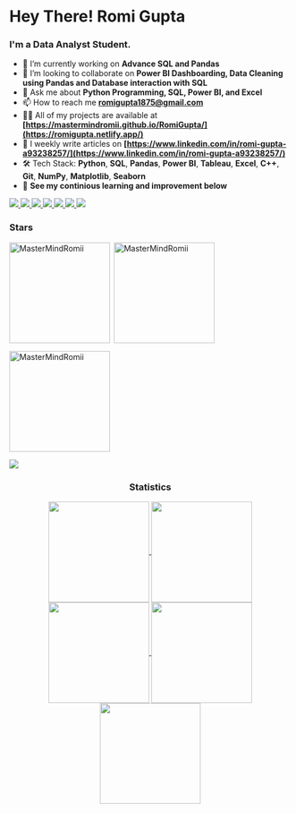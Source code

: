 <h1> Hey There! Romi Gupta
</h1>
<h3>I'm a Data Analyst Student.</h3>

- 🔭 I’m currently working on **Advance SQL and Pandas**
- 👯 I’m looking to collaborate on **Power BI Dashboarding, Data Cleaning using Pandas and Database interaction with SQL**
- 💬 Ask me about **Python Programming, SQL, Power BI, and Excel**
- 📫 How to reach me **romigupta1875@gmail.com**
- 👨‍💻 All of my projects are available at **[https://mastermindromii.github.io/RomiGupta/](https://romigupta.netlify.app/)**
- 📝 I weekly write articles on **[https://www.linkedin.com/in/romi-gupta-a93238257/](https://www.linkedin.com/in/romi-gupta-a93238257/)**
- 🛠️ Tech Stack: **Python**, **SQL**, **Pandas**, **Power BI**, **Tableau**, **Excel**, **C++**, **Git**, **NumPy**, **Matplotlib**, **Seaborn**
- 🔎 **See my continious learning and improvement below**


<div>
    <a href="https://platform.stratascratch.com/user/MasterMindRomi" target="_blank">
        <img src="https://img.shields.io/badge/StrataScratch-1abc9c?style=for-the-badge" target="_blank">
    </a>
    <a href="https://www.linkedin.com/in/romi-gupta-a93238257/" target="_blank">
        <img src="https://img.shields.io/badge/LinkedIn-0077B5?style=for-the-badge&logo=linkedin&logoColor=white" target="_blank">
    </a>
    <a href="https://github.com/MasterMindRomii" target="_blank">
        <img src="https://img.shields.io/badge/GitHub-100000?style=for-the-badge&logo=github&logoColor=white" target="_blank">
    </a>
    <a href="mailto:romigupta1875@gmail.com">
        <img src="https://img.shields.io/badge/-Gmail-%23333?style=for-the-badge&logo=gmail&logoColor=white" target="_blank">
    </a>
    <a href="https://leetcode.com/RomiGuptaCS/" target="_blank">
        <img src="https://img.shields.io/badge/LeetCode-FFA116?style=for-the-badge&logo=leetcode&logoColor=white" target="_blank">
    </a>
    <a href="https://www.hackerrank.com/profile/romi35532" target="_blank">
        <img src="https://img.shields.io/badge/HackerRank-2EC866?style=for-the-badge&logo=hackerrank&logoColor=white" target="_blank">
    </a>
    <a href="https://www.kaggle.com/romiigupta" target="_blank">
        <img src="https://img.shields.io/badge/Kaggle-20BEFF?style=for-the-badge&logo=kaggle&logoColor=white" target="_blank">
    </a>
</div>



<h3 align="left">Stars</h3>
<img align="left" height="180em" src="https://github-readme-stats.vercel.app/api/top-langs/?username=MasterMindRomii&layout=compact&theme=" alt="MasterMindRomii" />

<p>&nbsp;<img align="center" height="180em" src="https://github-readme-stats.vercel.app/api?username=MasterMindRomii&show_icons=true&locale=en&theme=" alt="MasterMindRomii" /></p>

<p><img align="center" height="180em" src="https://github-readme-streak-stats.herokuapp.com/?user=MasterMindRomii&theme=" alt="MasterMindRomii" /></p>

<img src="https://user-images.githubusercontent.com/73097560/115834477-dbab4500-a447-11eb-908a-139a6edaec5c.gif">
<h3 align="center">Statistics</h3>
<div align="center">
<a href="https://github.com/MasterMindRomii">
<img align="center" src="http://github-profile-summary-cards.vercel.app/api/cards/stats?username=MasterMindRomii&theme=2077" height="180em" />
<img align="center" src="http://github-profile-summary-cards.vercel.app/api/cards/most-commit-language?username=MasterMindRomii&theme=2077" height="180em" />
<img align="center" src="http://github-profile-summary-cards.vercel.app/api/cards/repos-per-language?username=MasterMindRomii&theme=2077" height="180em" />
<img align="center" src="http://github-profile-summary-cards.vercel.app/api/cards/productive-time?username=MasterMindRomii&theme=2077" height="180em" />
<img align="center" src="http://github-profile-summary-cards.vercel.app/api/cards/profile-details?username=MasterMindRomii&theme=2077" height="180em" />
</a>
</div>
